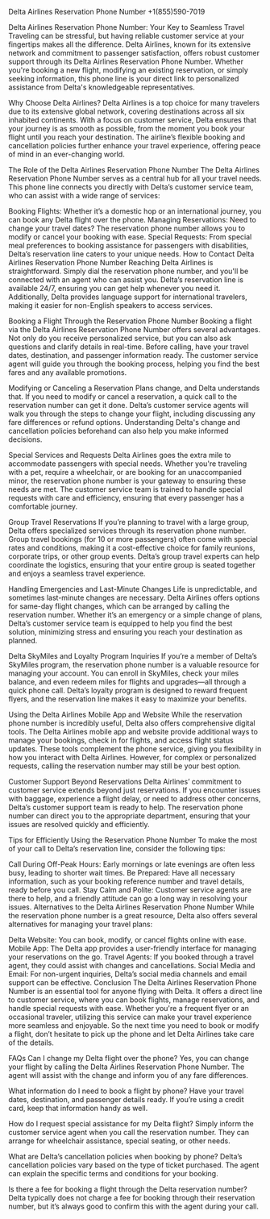 Delta Airlines Reservation Phone Number +1(855)590-7019

Delta Airlines Reservation Phone Number: Your Key to Seamless Travel
Traveling can be stressful, but having reliable customer service at your fingertips makes all the difference. Delta Airlines, known for its extensive network and commitment to passenger satisfaction, offers robust customer support through its Delta Airlines Reservation Phone Number. Whether you're booking a new flight, modifying an existing reservation, or simply seeking information, this phone line is your direct link to personalized assistance from Delta's knowledgeable representatives.

Why Choose Delta Airlines?
Delta Airlines is a top choice for many travelers due to its extensive global network, covering destinations across all six inhabited continents. With a focus on customer service, Delta ensures that your journey is as smooth as possible, from the moment you book your flight until you reach your destination. The airline’s flexible booking and cancellation policies further enhance your travel experience, offering peace of mind in an ever-changing world.

The Role of the Delta Airlines Reservation Phone Number
The Delta Airlines Reservation Phone Number serves as a central hub for all your travel needs. This phone line connects you directly with Delta’s customer service team, who can assist with a wide range of services:

Booking Flights: Whether it’s a domestic hop or an international journey, you can book any Delta flight over the phone.
Managing Reservations: Need to change your travel dates? The reservation phone number allows you to modify or cancel your booking with ease.
Special Requests: From special meal preferences to booking assistance for passengers with disabilities, Delta’s reservation line caters to your unique needs.
How to Contact Delta Airlines Reservation Phone Number
Reaching Delta Airlines is straightforward. Simply dial the reservation phone number, and you'll be connected with an agent who can assist you. Delta’s reservation line is available 24/7, ensuring you can get help whenever you need it. Additionally, Delta provides language support for international travelers, making it easier for non-English speakers to access services.

Booking a Flight Through the Reservation Phone Number
Booking a flight via the Delta Airlines Reservation Phone Number offers several advantages. Not only do you receive personalized service, but you can also ask questions and clarify details in real-time. Before calling, have your travel dates, destination, and passenger information ready. The customer service agent will guide you through the booking process, helping you find the best fares and any available promotions.

Modifying or Canceling a Reservation
Plans change, and Delta understands that. If you need to modify or cancel a reservation, a quick call to the reservation number can get it done. Delta’s customer service agents will walk you through the steps to change your flight, including discussing any fare differences or refund options. Understanding Delta's change and cancellation policies beforehand can also help you make informed decisions.

Special Services and Requests
Delta Airlines goes the extra mile to accommodate passengers with special needs. Whether you're traveling with a pet, require a wheelchair, or are booking for an unaccompanied minor, the reservation phone number is your gateway to ensuring these needs are met. The customer service team is trained to handle special requests with care and efficiency, ensuring that every passenger has a comfortable journey.

Group Travel Reservations
If you’re planning to travel with a large group, Delta offers specialized services through its reservation phone number. Group travel bookings (for 10 or more passengers) often come with special rates and conditions, making it a cost-effective choice for family reunions, corporate trips, or other group events. Delta’s group travel experts can help coordinate the logistics, ensuring that your entire group is seated together and enjoys a seamless travel experience.

Handling Emergencies and Last-Minute Changes
Life is unpredictable, and sometimes last-minute changes are necessary. Delta Airlines offers options for same-day flight changes, which can be arranged by calling the reservation number. Whether it’s an emergency or a simple change of plans, Delta’s customer service team is equipped to help you find the best solution, minimizing stress and ensuring you reach your destination as planned.

Delta SkyMiles and Loyalty Program Inquiries
If you’re a member of Delta’s SkyMiles program, the reservation phone number is a valuable resource for managing your account. You can enroll in SkyMiles, check your miles balance, and even redeem miles for flights and upgrades—all through a quick phone call. Delta’s loyalty program is designed to reward frequent flyers, and the reservation line makes it easy to maximize your benefits.

Using the Delta Airlines Mobile App and Website
While the reservation phone number is incredibly useful, Delta also offers comprehensive digital tools. The Delta Airlines mobile app and website provide additional ways to manage your bookings, check in for flights, and access flight status updates. These tools complement the phone service, giving you flexibility in how you interact with Delta Airlines. However, for complex or personalized requests, calling the reservation number may still be your best option.

Customer Support Beyond Reservations
Delta Airlines’ commitment to customer service extends beyond just reservations. If you encounter issues with baggage, experience a flight delay, or need to address other concerns, Delta’s customer support team is ready to help. The reservation phone number can direct you to the appropriate department, ensuring that your issues are resolved quickly and efficiently.

Tips for Efficiently Using the Reservation Phone Number
To make the most of your call to Delta’s reservation line, consider the following tips:

Call During Off-Peak Hours: Early mornings or late evenings are often less busy, leading to shorter wait times.
Be Prepared: Have all necessary information, such as your booking reference number and travel details, ready before you call.
Stay Calm and Polite: Customer service agents are there to help, and a friendly attitude can go a long way in resolving your issues.
Alternatives to the Delta Airlines Reservation Phone Number
While the reservation phone number is a great resource, Delta also offers several alternatives for managing your travel plans:

Delta Website: You can book, modify, or cancel flights online with ease.
Mobile App: The Delta app provides a user-friendly interface for managing your reservations on the go.
Travel Agents: If you booked through a travel agent, they could assist with changes and cancellations.
Social Media and Email: For non-urgent inquiries, Delta’s social media channels and email support can be effective.
Conclusion
The Delta Airlines Reservation Phone Number is an essential tool for anyone flying with Delta. It offers a direct line to customer service, where you can book flights, manage reservations, and handle special requests with ease. Whether you're a frequent flyer or an occasional traveler, utilizing this service can make your travel experience more seamless and enjoyable. So the next time you need to book or modify a flight, don’t hesitate to pick up the phone and let Delta Airlines take care of the details.

FAQs
Can I change my Delta flight over the phone?
Yes, you can change your flight by calling the Delta Airlines Reservation Phone Number. The agent will assist with the change and inform you of any fare differences.

What information do I need to book a flight by phone?
Have your travel dates, destination, and passenger details ready. If you’re using a credit card, keep that information handy as well.

How do I request special assistance for my Delta flight?
Simply inform the customer service agent when you call the reservation number. They can arrange for wheelchair assistance, special seating, or other needs.

What are Delta’s cancellation policies when booking by phone?
Delta’s cancellation policies vary based on the type of ticket purchased. The agent can explain the specific terms and conditions for your booking.

Is there a fee for booking a flight through the Delta reservation number?
Delta typically does not charge a fee for booking through their reservation number, but it’s always good to confirm this with the agent during your call.

